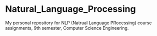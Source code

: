 # Natural_Language_Processing
My personal repository for NLP (Natrual Language PRocessing) course assignments, 9th semester, Computer Science Engineering.

